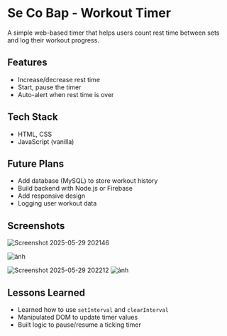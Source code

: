 # Se Co Bap - Workout Timer

 A simple web-based timer that helps users count rest time between sets and log their workout progress.

##  Features

- Increase/decrease rest time
- Start, pause the timer
- Auto-alert when rest time is over

##  Tech Stack

- HTML, CSS
- JavaScript (vanilla)

##  Future Plans

- Add database (MySQL) to store workout history
- Build backend with Node.js or Firebase
- Add responsive design
- Logging user workout data

  

##  Screenshots
![Screenshot 2025-05-29 202146](https://github.com/user-attachments/assets/c542588f-5b1a-4d4a-b892-0e6395ce2dcc)

![ảnh](https://github.com/user-attachments/assets/22593fab-80ce-480c-bc03-6805fcb3b498)

![Screenshot 2025-05-29 202212](https://github.com/user-attachments/assets/2a2b4d79-37e6-4f9c-adc7-187aab46c6aa)
![ảnh](https://github.com/user-attachments/assets/c92a3b6f-de71-4e9c-957e-dc4c87eddf38)

##  Lessons Learned

- Learned how to use `setInterval` and `clearInterval`
- Manipulated DOM to update timer values
- Built logic to pause/resume a ticking timer
